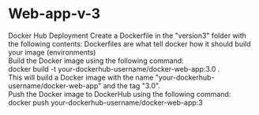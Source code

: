 # Web-app-v-3
Docker Hub Deployment
Create a Dockerfile in the "version3" folder with the following contents: Dockerfiles are what tell docker how it should build your image (environments)  
Build the Docker image using the following command:  
docker build -t your-dockerhub-username/docker-web-app:3.0 .  
This will build a Docker image with the name "your-dockerhub-username/docker-web-app" and the tag "3.0".  
Push the Docker image to DockerHub using the following command:  
docker push your-dockerhub-username/docker-web-app:3 

